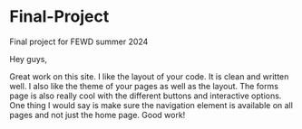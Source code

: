 # Final-Project
Final project for FEWD summer 2024


Hey guys,

Great work on this site. I like the layout of your code. It is clean and written well. I also like the theme of your pages as well as the layout. The forms page is also really cool with the different buttons and interactive options. One thing I would say is make sure the navigation element is available on all pages and not just the home page. Good work!
